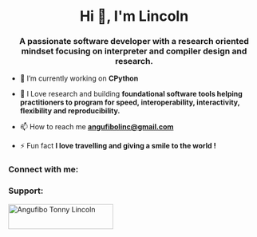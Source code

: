 
<h1 align="center">Hi 👋, I'm Lincoln</h1>
<h3 align="center">A passionate software developer with a research oriented mindset focusing on interpreter and compiler design and research.</h3>

- 🔭 I’m currently working on **CPython**

- 🌱 I Love research and building **foundational software tools helping practitioners to program for speed, interoperability, interactivity, flexibility and reproducibility.**

- 📫 How to reach me **angufibolinc@gmail.com**

- ⚡ Fun fact **I love travelling and giving a smile to the world !**

<h3 align="left">Connect with me:</h3>
<p align="left">
</p>

<h3 align="left">Support:</h3>
<p><a href="https://www.buymeacoffee.com/Angufibo Tonny Lincoln"> <img align="left" src="https://cdn.buymeacoffee.com/buttons/v2/default-yellow.png" height="50" width="210" alt="Angufibo Tonny Lincoln" /></a></p><br><br>
